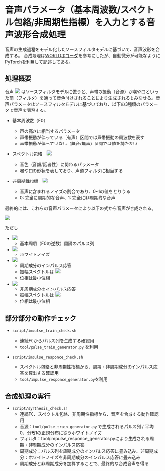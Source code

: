 # 音声パラメータ（基本周波数/スペクトル包絡/非周期性指標）を入力とする音声波形合成処理
音声の生成過程をモデル化したソースフィルタモデルに基づいて、音声波形を合成する。
合成処理は[WORLDボコーダ](https://github.com/mmorise/World)を参考にしたが、自動微分が可能なようにPyTorchを利用して記述してある。

## 処理概要
音声 <img src="https://latex.codecogs.com/gif.latex?x(t)" /> はソースフィルタモデルに倣うと、声帯の振動（音源）が喉や口といった筒（フィルタ）を通って音色付けされることにより生成されるとみなせる。音声パラメータはソースフィルタモデルに基づいており、以下の3種類のパラメータで音声を表現する。

* 基本周波数（F0）
  * 声の高さに相当するパラメータ
  * 声帯振動が伴っている（有声）区間では声帯振動の周波数を表す
  * 声帯振動が伴っていない（無音/無声）区間では値を持たない
  
* スペクトル包絡　<img src="https://latex.codecogs.com/gif.latex?|H(\omega)|" />
  * 音色（音韻/話者性）に関わるパラメータ
  * 喉や口の形状を表しており、声道フィルタに相当する

* 非周期性指標　<img src="https://latex.codecogs.com/gif.latex?A(\omega)" />
  * 音声に含まれるノイズの割合であり、0~1の値をとりうる
  * 0: 完全に周期的な音声、1: 完全に非周期的な音声

最終的には、これらの音声パラメータにより以下の式から音声が合成される。

<img src="https://latex.codecogs.com/gif.latex?x(t)=e(t)*h_p(t)+n(t)*h_a(t){}" />

ただし
* <img src="https://latex.codecogs.com/gif.latex?e(t)" />

  * 基本周期（F0の逆数）間隔のパルス列
  
* <img src="https://latex.codecogs.com/gif.latex?n(t)" />

  * ホワイトノイズ
  
* <img src="https://latex.codecogs.com/gif.latex?h_p(t)" />

  * 周期成分のインパルス応答
  * 振幅スペクトルは <img src="https://latex.codecogs.com/gif.latex?(1-A(\omega))|H(\omega)|" />
  * 位相は最小位相
  
* <img src="https://latex.codecogs.com/gif.latex?h_a(t)" />

  * 非周期成分のインパルス応答
  * 振幅スペクトルは <img src="https://latex.codecogs.com/gif.latex?A(\omega)|H(\omega)|" />
  * 位相は最小位相


## 部分部分の動作チェック
* `script/impulse_train_check.sh`
  * 連続F0からパルス列を生成する確認用
  * `tool/pulse_train_generator.py` を利用

* `script/impulse_responce_check.sh`
  * スペクトル包絡と非周期性指標から、周期・非周期成分のインパルス応答を算出する確認用
  * `tool/impulse_responce_generator.py`を利用

## 合成処理の実行
* `script/synthesis_check.sh`
  * 連続F0、スペクトル包絡、非周期性指標から、音声を合成する動作確認用
  * 音源：`tool/pulse_train_generator.py` で生成されるパルス列 / 平均0、分散1の正規分布に従うホワイトノイズ
  * フィルタ：tool/impulse_responce_generator.pyにより生成される周期・非周期成分のインパルス応答
  * 周期成分：パルス列を周期成分のインパルス応答に畳み込み、非周期成分：ホワイトノイズを非周期成分のインパルス応答に畳み込み
  * 周期成分と非周期成分を加算することで、最終的な合成音声を得る
